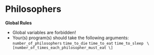 # Philosophers

**Global Rules**

- Global variables are forbidden!
- Your(s) program(s) should take the following arguments: <br/>  	`number_of_philosophers` `time_to_die` `time_to_eat` `time_to_sleep ` `\[number_of_times_each_philosopher_must_eat \] `
